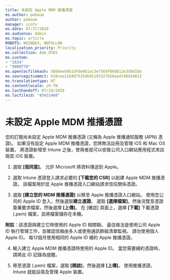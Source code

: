 ```yaml
---
title: 未設定 Apple MDM 推播憑證
ms.author: pebaum
author: pebaum
manager: scotv
ms.date: 07/27/2020
ms.audience: Admin
ms.topic: article
ROBOTS: NOINDEX, NOFOLLOW
localization_priority: Priority
ms.collection: Adm_O365
ms.custom:
- "2634"
- "9000770"
ms.openlocfilehash: 5888eeb9b1dfde0b1ac5e7569f00d812e3d9d1bb
ms.sourcegitcommit: b10cea11b4975354b91193327b58aa4740d34833
ms.translationtype: HT
ms.contentlocale: zh-TW
ms.lasthandoff: 07/28/2020
ms.locfileid: "45431460"
---
```

# <a name="apple-mdm-push-certificate-has-not-been-set-up"></a>未設定 Apple MDM 推播憑證

您的訂閱尚未設定 Apple MDM 推播憑證 (又稱為 Apple 推播通知服務 (APN) 憑證)。 如果沒有設定 Apple MDM 推播憑證，您將無法註冊及管理 iOS 和 Mac OS 裝置。 將憑證新增至 Intune 之後，使用者就可以安裝公司入口網站應用程式來註冊其 iOS 裝置。

1. 選取 **[我同意]**。 允許 Microsoft 將資料傳送到 Apple。

2. 選取 Intune 憑證登入請求必要的 **[下載您的 CSR]** 以創建 Apple MDM 推播憑證。 該檔案用於從 Apple 推播憑證入口網站請求信任關係憑證。

3. 選取 **[建立您的 MDM 推播憑證]** 以移至 Apple 推播憑證入口網站。 使用您公司的 Apple ID 登入，然後選取**建立憑證**。 選取 **[選擇檔案]**，然後流覽至憑證簽署要求檔案，然後選擇 **[上傳]**。 在 [確認] 頁面上，選擇 **[下載]** 下載憑證 (.pem) 檔案，並將檔案儲存在本機。
 
**附註**：該憑證與建立它時使用的 Apple ID 相關聯。 最佳做法是使用公司 Apple ID 執行管理工作，並確認信箱由多人或使用通訊群組清單監視。 請勿使用個人 Apple ID。 每12個月使用相同的 Apple ID 續約 Apple 推播憑證。
 
4. 輸入建立 Apple MDM 推播憑證時使用的 Apple ID。 當您需要續約憑證時，請將此 ID 記錄為提醒。

5. 移至憑證 (.pem) 檔案，選取 **[開啟]**，然後選擇 **[上傳]**。 使用推播憑證，Intune 就能註冊及管理 Apple 裝置。